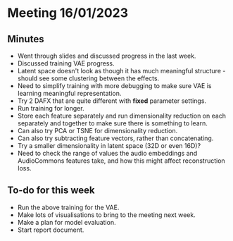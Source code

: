 # Meeting 16/01/2023

## Minutes
- Went through slides and discussed progress in the last week.
- Discussed training VAE progress.
- Latent space doesn't look as though it has much meaningful structure - should see some clustering between the effects.
- Need to simplify training with more debugging to make sure VAE is learning meaningful representation.
- Try 2 DAFX that are quite different with **fixed** parameter settings. 
- Run training for longer.
- Store each feature separately and run dimensionality reduction on each separately and together to make sure there is something to learn.
- Can also try PCA or TSNE for dimensionality reduction.
- Can also try subtracting feature vectors, rather than concatenating.
- Try a smaller dimensionality in latent space (32D or even 16D)?
- Need to check the range of values the audio embeddings and AudioCommons features take, and how this might affect reconstruction loss.

## To-do for this week 
- Run the above training for the VAE.
- Make lots of visualisations to bring to the meeting next week.
- Make a plan for model evaluation.
- Start report document.  